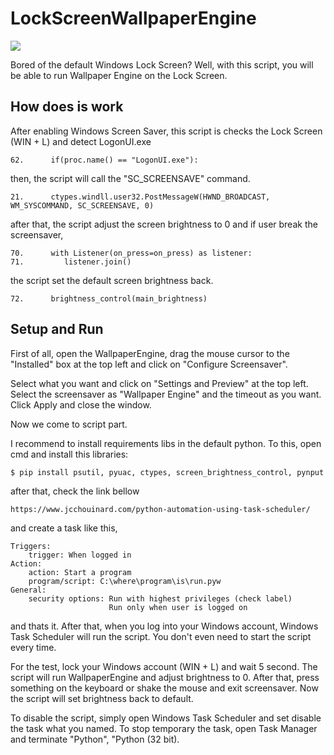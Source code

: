 
# LockScreenWallpaperEngine

<img src="lockscreenwallpaperengine.gif"/>

Bored of the default Windows Lock Screen? Well, with this script, you will be able to run Wallpaper Engine on the Lock Screen.

## How does is work

After enabling Windows Screen Saver, this script is checks the Lock Screen (WIN + L) and detect LogonUI.exe

```
62.      if(proc.name() == "LogonUI.exe"):
```

then, the script will call the "SC_SCREENSAVE" command.

```
21.      ctypes.windll.user32.PostMessageW(HWND_BROADCAST, WM_SYSCOMMAND, SC_SCREENSAVE, 0)
```

after that, the script adjust the screen brightness to 0 and if user break the screensaver, 

```
70.      with Listener(on_press=on_press) as listener:
71.         listener.join()
```

the script set the default screen brightness back.

```
72.      brightness_control(main_brightness)
```

## Setup and Run

First of all, open the WallpaperEngine, drag the mouse cursor to the "Installed" box at the top left and click on "Configure Screensaver".

Select what you want and click on "Settings and Preview" at the top left. Select the screensaver as "Wallpaper Engine" and the timeout as you want. Click Apply and close the window.

Now we come to script part.

I recommend to install requirements libs in the default python. To this, open cmd and install this libraries:

```
$ pip install psutil, pyuac, ctypes, screen_brightness_control, pynput
```

after that, check the link bellow

```
https://www.jcchouinard.com/python-automation-using-task-scheduler/
```

and create a task like this,

```
Triggers: 
    trigger: When logged in
Action:
    action: Start a program
    program/script: C:\where\program\is\run.pyw
General:
    security options: Run with highest privileges (check label)
                      Run only when user is logged on
```

and thats it. After that, when you log into your Windows account, Windows Task Scheduler will run the script. You don't even need to start the script every time.

For the test, lock your Windows account (WIN + L) and wait 5 second. The script will run WallpaperEngine and adjust brightness to 0. After that, press something on the keyboard or shake the mouse and exit screensaver. Now the script will set brightness back to default.

To disable the script, simply open Windows Task Scheduler and set disable the task what you named. To stop temporary the task, open Task Manager and terminate "Python", "Python (32 bit).
